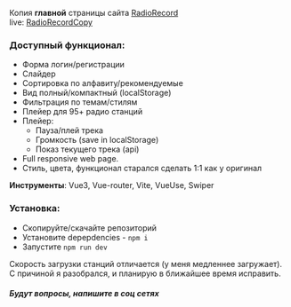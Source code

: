 Копия **главной** страницы сайта [RadioRecord](https://radiorecord.ru) <br/>
live: [RadioRecordCopy](https://radio-record-copy.netlify.app)

### Доступный функционал:
* Форма логин/регистрации
* Слайдер
* Сортировка по алфавиту/рекомендуемые
* Вид полный/компактный (localStorage)
* Фильтрация по темам/стилям
* Плейер для 95+ радио станций
* Плейер:
  * Пауза/плей трека
  * Громкость (save in localStorage)
  * Показ текущего трека (api)
* Full responsive web page.
* Стиль, цвета, функционал старался сделать 1:1 как у оригинал 

**Инструменты**: Vue3, Vue-router, Vite, VueUse, Swiper

### Установка:
* Скопируйте/скачайте репозиторий
* Установите depepdencies - `npm i`
* Запустите `npm run dev`

Скорость загрузки станций отличается (у меня медленнее загружает). С причиной я разобрался, и планирую в ближайшее время исправить. 

##### Будут вопросы, напишите в соц сетях
